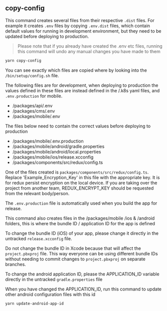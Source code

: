 ## copy-config

This command creates several files from their respective `.dist` files. For example it creates `.env` files by copying `.env.dist` files, which contain default values for running in development environment, but they need to be updated before deploying to production.

> Please note that if you already have created the .env etc files, running this command will undo any manual changes you have made to them

```bash
yarn copy-config
```

You can see exactly which files are copied where by looking into the `/bin/setup/config.sh` file.

The following files are for development, when deploying to production the values defined in these files are instead defined in the /.k8s yaml files, and `.env.production` for mobile.

- /packages/api/.env
- /packages/cms/.env
- /packages/mobile/.env

The files below need to contain the correct values before deploying to production

- /packages/mobile/.env.production
- /packages/mobile/android/gradle.properties
- /packages/mobile/android/local.properties
- /packages/mobile/ios/release.xcconfig
- /packages/components/src/redux/config.ts

One of the files created is `packages/components/src/redux/config.ts`. Replace 'Example_Encryption_Key' in this file with the appropriate key. It is for redux persist encryption on the local device. If you are taking over the project from another team, REDUX_ENCRYPT_KEY should be requested from the relevant body/person.

The `.env.production` file is automatically used when you build the app for release.

This command also creates files in the /packages/mobile /ios & /android folders, this is where the bundle ID / application ID for the app is defined

To change the bundle ID (iOS) of your app, please change it directly in the untracked `release.xcconfig` file.

Do not change the bundle ID in Xcode because that will affect the `project.pbxproj` file. This way everyone can be using different bundle IDs without needing to commit changes to `project.pbxproj` on separate branches.

To change the android application ID, please the APPLICATION_ID variable directly in the untracked `gradle.properties` file

When you have changed the APPLICATION_ID, run this command to update other android configuration files with this id

```bash
yarn update-android-app-id
```
